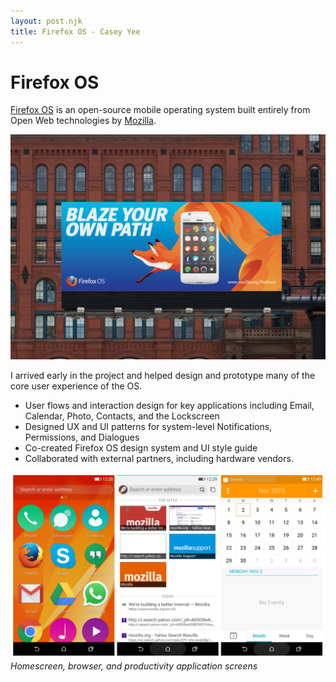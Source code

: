```yaml
---
layout: post.njk
title: Firefox OS - Casey Yee
---
```


# Firefox OS

[Firefox OS](https://techcrunch.com/2013/08/25/firefox-os-gives-the-open-web-gets-central-billing/) is an open-source mobile operating system built entirely from Open Web technologies by [Mozilla](https://www.mozilla.org/).

![Firefox OS branding](/img/fxos/fxos-2.jpg)

I arrived early in the project and helped design and prototype many of the core user experience of the OS.

- User flows and interaction design for key applications including Email, Calendar, Photo, Contacts, and the Lockscreen
- Designed UX and UI patterns for system-level Notifications, Permissions, and Dialogues
- Co-created Firefox OS design system and UI style guide
- Collaborated with external partners, including hardware vendors.

![Firefox OS branding](/img/fxos/firefox-os-screens.jpg)
_Homescreen, browser, and productivity application screens_

<!-- ![Firefox OS Branding](/img/fxos/fxos-3.jpg)
![Firefox OS Branding](/img/fxos/fxos-4.jpg)
![Firefox OS Branding](/img/fxos/fxos-5.jpg)
![Firefox OS Branding](/img/fxos/firefox-os-home.png)
![Firefox OS Branding](/img/fxos/firefox-os-lock.jpg)
![Firefox OS Branding](/img/fxos/calendar.png)![Firefox OS Branding](/img/fxos/firefox-os-home.jpg)
![Firefox OS Branding](/img/fxos/firefox-os.png)
![Firefox OS Branding](/img/fxos/fxos-1.jpg) -->
